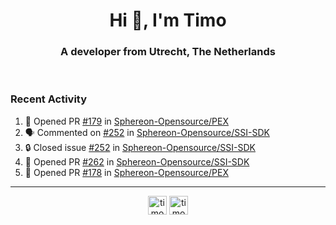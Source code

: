<h1 align="center">Hi 👋, I'm Timo</h1>
<h3 align="center">A developer from Utrecht, The Netherlands</h3>
<br/>
<!-- https://github.com/rahuldkjain/github-profile-readme-generator --!>

<!--  <p align="left"><img src="https://github-readme-stats.vercel.app/api?username=timoglastra&show_icons=true&count_private=true&" alt="timoglastra" /></p> --!>

<!--
Github language stats
<p align="left"><img src="https://github-readme-stats.vercel.app/api/top-langs/?username=timoglastra&layout=compact" alt="timoglastra" /><p>
-->

<!-- Codestats language stats -->
<!-- <p align="left"><img src="https://codestats-readme.vercel.app/api/top-langs/?username=timoglastra&layout=compact&language_count=12" alt="timoglastra" /><p>    --!>
  
<h3>Recent Activity</h3>

<!--START_SECTION:activity-->
1. 💪 Opened PR [#179](https://github.com/Sphereon-Opensource/PEX/pull/179) in [Sphereon-Opensource/PEX](https://github.com/Sphereon-Opensource/PEX)
2. 🗣 Commented on [#252](https://github.com/Sphereon-Opensource/SSI-SDK/issues/252#issuecomment-2449161498) in [Sphereon-Opensource/SSI-SDK](https://github.com/Sphereon-Opensource/SSI-SDK)
3. 🔒 Closed issue [#252](https://github.com/Sphereon-Opensource/SSI-SDK/issues/252) in [Sphereon-Opensource/SSI-SDK](https://github.com/Sphereon-Opensource/SSI-SDK)
4. 💪 Opened PR [#262](https://github.com/Sphereon-Opensource/SSI-SDK/pull/262) in [Sphereon-Opensource/SSI-SDK](https://github.com/Sphereon-Opensource/SSI-SDK)
5. 💪 Opened PR [#178](https://github.com/Sphereon-Opensource/PEX/pull/178) in [Sphereon-Opensource/PEX](https://github.com/Sphereon-Opensource/PEX)
<!--END_SECTION:activity-->

---

<p align="center">
<a href="https://twitter.com/timoglastra" target="blank"><img align="center" src="https://cdn.jsdelivr.net/npm/simple-icons@3.0.1/icons/twitter.svg" alt="timoglastra" height="30" width="30" /></a>
<a href="https://linkedin.com/in/timoglastra" target="blank"><img align="center" src="https://cdn.jsdelivr.net/npm/simple-icons@3.0.1/icons/linkedin.svg" alt="timoglastra" height="30" width="30" /></a>
</p>



